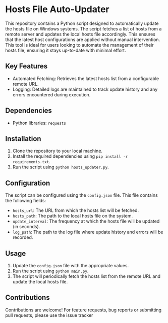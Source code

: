 # Hosts File Auto-Updater
This repository contains a Python script designed to automatically update the hosts file on Windows systems. The script fetches a list of hosts from a remote server and updates the local hosts file accordingly. This ensures that the latest host configurations are applied without manual intervention.
This tool is ideal for users looking to automate the management of their hosts file, ensuring it stays up-to-date with minimal effort.

## Key Features

- Automated Fetching: Retrieves the latest hosts list from a configurable remote URL.
- Logging: Detailed logs are maintained to track update history and any errors encountered during execution.

## Dependencies

- Python libraries: `requests`

## Installation

1. Clone the repository to your local machine.
2. Install the required dependencies using `pip install -r requirements.txt`.
3. Run the script using `python hosts_updater.py`.

## Configuration

The script can be configured using the `config.json` file. This file contains the following fields:

- `hosts_url`: The URL from which the hosts list will be fetched.
- `hosts_path`: The path to the local hosts file on the system.
- `update_interval`: The frequency at which the hosts file will be updated (in seconds).
- `log_path`: The path to the log file where update history and errors will be recorded.

## Usage

1. Update the `config.json` file with the appropriate values.
2. Run the script using `python main.py`.
3. The script will periodically fetch the hosts list from the remote URL and update the local hosts file.

## Contributions

Contributions are welcome! For feature requests, bug reports or submitting pull requests, please use the issue tracker